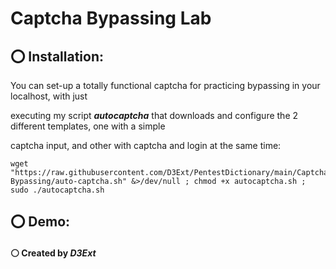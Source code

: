 # Captcha Bypassing Lab

## ⭕ Installation:
You can set-up a totally functional captcha for practicing bypassing in your localhost, with just 

executing my script ***autocaptcha*** that downloads and configure the 2 different templates, one with a simple

captcha input, and other with captcha and login at the same time:

    wget "https://raw.githubusercontent.com/D3Ext/PentestDictionary/main/Captcha-Bypassing/auto-captcha.sh" &>/dev/null ; chmod +x autocaptcha.sh ; sudo ./autocaptcha.sh 

## ⭕ Demo:

#### ⚪ Created by ***D3Ext***
